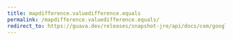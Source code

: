 ```yaml
---
title: mapdifference.valuedifference.equals
permalink: /mapdifference.valuedifference.equals/
redirect_to: https://guava.dev/releases/snapshot-jre/api/docs/com/google/common/collect/MapDifference.ValueDifference.html#equals-java.lang.Object-
---
```

